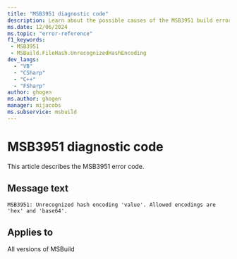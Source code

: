 ```yaml
---
title: "MSB3951 diagnostic code"
description: Learn about the possible causes of the MSB3951 build error, and get troubleshooting tips.
ms.date: 12/06/2024
ms.topic: "error-reference"
f1_keywords:
 - MSB3951
 - MSBuild.FileHash.UnrecognizedHashEncoding
dev_langs:
  - "VB"
  - "CSharp"
  - "C++"
  - "FSharp"
author: ghogen
ms.author: ghogen
manager: mijacobs
ms.subservice: msbuild
---
```


# MSB3951 diagnostic code

<!-- :::ErrorDefinitionDescription::: -->
<!-- :::editable-content name="introDescription"::: -->
This article describes the MSB3951 error code.
<!-- :::editable-content-end::: -->

## Message text

`MSB3951: Unrecognized hash encoding 'value'. Allowed encodings are 'hex' and 'base64'.`

<!-- :::editable-content name="postOutputDescription"::: -->
<!--
{StrBegin="MSB3951: "}
-->
<!-- :::editable-content-end::: -->
<!-- :::ErrorDefinitionDescription-end::: -->

## Applies to

All versions of MSBuild
